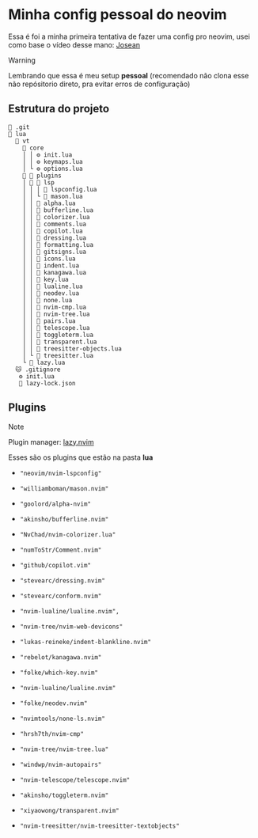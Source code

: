 # Minha config pessoal do neovim
Essa é foi a minha primeira tentativa de fazer uma config pro neovim,
usei como base o vídeo desse mano: [Josean](https://youtu.be/6mxWayq-s9I?si=U9OQcnCpg1eNsqnZ)

> [!WARNING]
> Lembrando que essa é meu setup **pessoal**
> (recomendado não clona esse não repósitorio direto, pra evitar erros de configuração)

## Estrutura do projeto
```
📁 .git
📂 lua
  📂 vt
    📂 core
    │ │ ⚙️ init.lua
    │ │ ⚙️ keymaps.lua
    │ └ ⚙️ options.lua
     📂 plugins
    │  📂 lsp
    │ │ │ 🌙 lspconfig.lua
    │ │ └ 🌙 mason.lua
    │ │ 🌙 alpha.lua
    │ │ 🌙 bufferline.lua
    │ │ 🌙 colorizer.lua
    │ │ 🌙 comments.lua
    │ │ 🌙 copilot.lua
    │ │ 🌙 dressing.lua
    │ │ 🌙 formatting.lua
    │ │ 🌙 gitsigns.lua
    │ │ 🌙 icons.lua
    │ │ 🌙 indent.lua
    │ │ 🌙 kanagawa.lua
    │ │ 🌙 key.lua
    │ │ 🌙 lualine.lua
    │ │ 🌙 neodev.lua
    │ │ 🌙 none.lua
    │ │ 🌙 nvim-cmp.lua
    │ │ 🌙 nvim-tree.lua
    │ │ 🌙 pairs.lua
    │ │ 🌙 telescope.lua
    │ │ 🌙 toggleterm.lua
    │ │ 🌙 transparent.lua
    │ │ 🌙 treesitter-objects.lua
    │ └ 🌙 treesitter.lua
    └ 🌙 lazy.lua
  🐱 .gitignore
   ⚙️ init.lua
   📄 lazy-lock.json
```
## Plugins
> [!NOTE]
> Plugin manager: [lazy.nvim](https://github.com/folke/lazy.nvim)

Esses são os plugins que estão na pasta **lua** 
  *     "neovim/nvim-lspconfig"
  *     "williamboman/mason.nvim"
  *     "goolord/alpha-nvim"
  *     "akinsho/bufferline.nvim"
  *     "NvChad/nvim-colorizer.lua"
  *     "numToStr/Comment.nvim"
  *     "github/copilot.vim"
  *     "stevearc/dressing.nvim"
  *     "stevearc/conform.nvim"
  *     "nvim-lualine/lualine.nvim",
  *     "nvim-tree/nvim-web-devicons"
  *     "lukas-reineke/indent-blankline.nvim"
  *     "rebelot/kanagawa.nvim"
  *     "folke/which-key.nvim"
  *     "nvim-lualine/lualine.nvim"
  *     "folke/neodev.nvim"
  *     "nvimtools/none-ls.nvim"
  *     "hrsh7th/nvim-cmp"
  *     "nvim-tree/nvim-tree.lua"
  *     "windwp/nvim-autopairs"
  *     "nvim-telescope/telescope.nvim"
  *     "akinsho/toggleterm.nvim"
  *     "xiyaowong/transparent.nvim"
  *     "nvim-treesitter/nvim-treesitter-textobjects"
